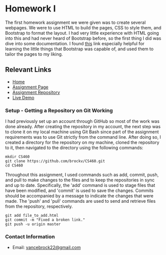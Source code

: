 # **Homework I**

The first homework assignment we were given was to create several webpages. We were to use HTML to build the pages, CSS to style them, and 
Bootstrap to format the layout. I had very little experience with HTML going into this and had never heard of Bootstrap before, so the 
first thing I did was dive into some documentation. I found [this](https://getbootstrap.com/docs/4.0/components/alerts/) link especially
helpful for learning the little things that Bootstrap was capable of, and used them to tailor the pages to my liking.

## **Relevant Links**
- [Home](https://brockv.github.io/)
- [Assignment Page](http://www.wou.edu/~morses/classes/cs46x/assignments/HW1.html)
- [Assignment Repository](https://github.com/brockv/CS460/tree/master/HWK1)
- [Live Demo](https://brockv.github.io/CS460/HWK1/index.html)

### **Setup - Getting a Repository on Git Working**

I had previously set up an account through GitHub so most of the work was done already. After creating the repository in my account, the
next step was to clone it on my local machine using Git Bash since part of the assignment requirements was to use Git strictly from the
command line. After doing so, I created a directory for the repository on my machine, cloned the repository to it, then navigated to the 
directory using the following commands:

```
mkdir CS460
git clone https://github.com/brockv/CS460.git
cd CS460
```

Throughout this assignment, I used commands such as add, commit, push, and pull to make changes to the files and to keep the repositories
in sync and up to date. Specifically, the 'add' command is used to stage files that have been modified, and 'commit' is used to save the
changes. Commits should be accompanied by a message to indicate the changes that were made. The 'push' and 'pull' commands are used to 
send and retrieve files from the repository, respectively.

```
git add file_to_add.html
git commit -m "Fixed a broken link."
git push -u origin master
```



### **Contact Information**
- Email: vancebrock22@gmail.com



